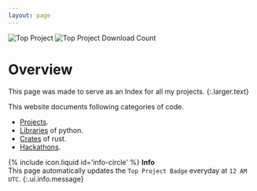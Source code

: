 ```yaml
---
layout: page
---
```


<!-- top badge -->
![Top Project](https://img.shields.io/badge/Top%20Downloaded%20Project%20-%20modstore%20-%20Blue?link=https://pypi.org/project/modstore)
![Top Project Download Count](https://img.shields.io/badge/Top%20Project%20Download%20Count%20-%2014286%20-%20Blue?link=https://pypi.org/project/modstore)

# Overview

This page was made to serve as an Index for all my projects.
{:.larger.text}

This website documents following categories of code.

- [Projects](https://d33p0st.in/documentation/#/projects).
- [Libraries](https://d33p0st.in/documentation/#/libraries) of python.
- [Crates](https://d33p0st.in/documentation/#/crates) of rust.
- [Hackathons](https://d33p0st.in/documentation/#/hackathons).

<span>{% include icon.liquid id='info-circle' %} <b>Info</b></span><br> This page automatically updates the `Top Project Badge` everyday at `12 AM UTC`.
{:.ui.info.message}